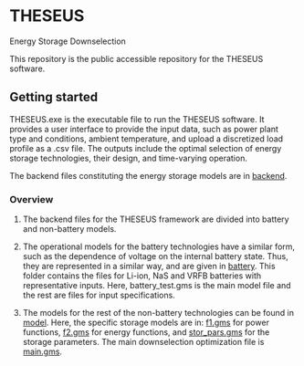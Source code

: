 # THESEUS
Energy Storage Downselection

This repository is the public accessible repository for the THESEUS software.

## Getting started

THESEUS.exe is the executable file to run the THESEUS software. It provides a user interface to provide the input data, such as power plant type and conditions, ambient temperature, and upload a discretized load profile as a .csv file. The outputs include the optimal selection of energy storage technologies, their design, and time-varying operation. 

The backend files constituting the energy storage models are in [backend](backend).

### Overview

1. The backend files for the THESEUS framework are divided into battery and non-battery models. 

2. The operational models for the battery technologies have a similar form, such as the dependence of voltage on the internal battery state. Thus, they are represented in a similar way, and are given in [battery](backend/battery). This folder contains the files for Li-ion, NaS and VRFB batteries with representative inputs. Here, battery_test.gms is the main model file and the rest are files for input specifications.

3. The models for the rest of the non-battery technologies can be found in [model](backend/model). Here, the specific storage models are in: [f1.gms](backend/model/pars/f1.gms) for power functions, [f2.gms](backend/model/pars/f2.gms) for energy functions, and [stor_pars.gms](backend/model/pars/stor_pars.gms) for the storage parameters. The main downselection optimization file is [main.gms](backend/model/main.gms).
